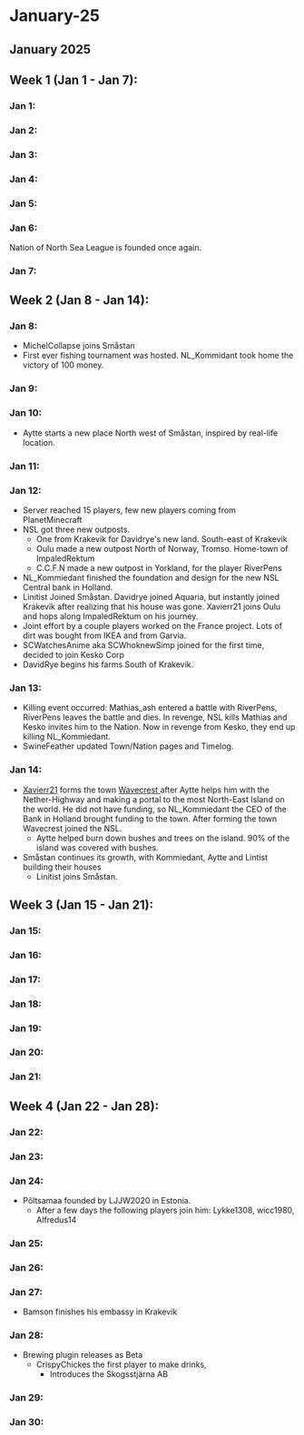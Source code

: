 # January-25

## January 2025

## Week 1 (Jan 1 - Jan 7):

### Jan 1:

### Jan 2:

### Jan 3:

### Jan 4:

### Jan 5:

### Jan 6:

Nation of North Sea League is founded once again.

### Jan 7:

## Week 2 (Jan 8 - Jan 14):

### Jan 8:

* MichelCollapse joins Småstan
* First ever fishing tournament was hosted. NL\_Kommidant took home the victory of 100 money.

### Jan 9:

### Jan 10:

* Aytte starts a new place North west of Småstan, inspired by real-life location.

### Jan 11:

### Jan 12:

* Server reached 15 players, few new players coming from PlanetMinecraft
* NSL got three new outposts.
  * &#x20;One from Krakevik for Davidrye's new land. South-east of Krakevik
  * Oulu made a new outpost North of Norway, Tromso. Home-town of ImpaledRektum
  * C.C.F.N made a new outpost in Yorkland, for the player RiverPens
* NL\_Kommiedant finished the foundation and design for the new NSL Central bank in Holland.
* Linitist Joined Småstan. Davidrye joined Aquaria, but instantly joined Krakevik after realizing that his house was gone. Xavierr21 joins Oulu and hops along ImpaledRektum on his journey.
* Joint effort by a couple players worked on the France project. Lots of dirt was bought from IKEA and from Garvia.
* SCWatchesAnime aka SCWhoknewSimp joined for the first time, decided to join Kesko Corp
* DavidRye begins his farms South of Krakevik.

### Jan 13:

* Killing event occurred: Mathias\_ash entered a battle with RiverPens, RiverPens leaves the battle and dies. In revenge, NSL kills Mathias and Kesko invites him to the Nation. Now in revenge from Kesko, they end up killing NL\_Kommiedant.
* SwineFeather updated Town/Nation pages and Timelog.

### Jan 14:

* [Xavierr21](https://wiki.nordics.world/the-world/civilization/players/Xavierr21) forms the town [Wavecrest ](https://wiki.nordics.world/the-world/civilization/towns/Wavecrest)after Aytte helps him with the Nether-Highway and making a portal to the most North-East Island on the world. He did not have funding, so NL\_Kommiedant the CEO of the Bank in Holland brought funding to the town. After forming the town Wavecrest joined the NSL.&#x20;
  * Aytte helped burn down bushes and trees on the island. 90% of the island was covered with bushes.
* Småstan continues its growth, with Kommiedant, Aytte and Lintist building their houses
  * Linitist joins Småstan.

## Week 3 (Jan 15 - Jan 21):

### Jan 15:

### Jan 16:

### Jan 17:

### Jan 18:

### Jan 19:

### Jan 20:

### Jan 21:

## Week 4 (Jan 22 - Jan 28):

### Jan 22:

### Jan 23:

### Jan 24:

* Põltsamaa founded by LJJW2020 in Estonia.
  * After a few days the following players join him: Lykke1308, wicc1980, Alfredus14

### Jan 25:

### Jan 26:

### Jan 27:

* Bamson finishes his embassy in Krakevik

### Jan 28:

* Brewing plugin releases as Beta
  * CrispyChickes the first player to make drinks,
    * Introduces the Skogsstjärna AB

### Jan 29:

### Jan 30:

